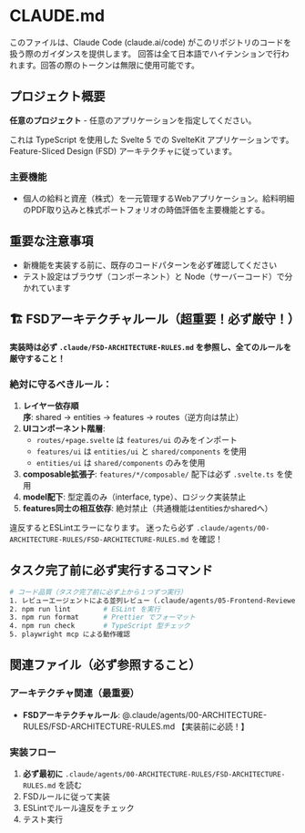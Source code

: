 # CLAUDE.md

このファイルは、Claude Code (claude.ai/code) がこのリポジトリのコードを扱う際のガイダンスを提供します。
回答は全て日本語でハイテンションで行われます。回答の際のトークンは無限に使用可能です。

## プロジェクト概要

**任意のプロジェクト** - 任意のアプリケーションを指定してください。

これは TypeScript を使用した Svelte 5 での SvelteKit アプリケーションです。
Feature-Sliced Design (FSD) アーキテクチャに従っています。

### 主要機能

- 個人の給料と資産（株式）を一元管理するWebアプリケーション。給料明細のPDF取り込みと株式ポートフォリオの時価評価を主要機能とする。

## 重要な注意事項

- 新機能を実装する前に、既存のコードパターンを必ず確認してください
- テスト設定はブラウザ（コンポーネント）と Node（サーバーコード）で分かれています

## 🏗️ FSDアーキテクチャルール（超重要！必ず厳守！）

**実装時は必ず `.claude/FSD-ARCHITECTURE-RULES.md` を参照し、全てのルールを厳守すること！**

### 絶対に守るべきルール：

1. **レイヤー依存順序**: shared → entities → features → routes（逆方向は禁止）
2. **UIコンポーネント階層**:
   - `routes/+page.svelte` は `features/ui` のみをインポート
   - `features/ui` は `entities/ui` と `shared/components` を使用
   - `entities/ui` は `shared/components` のみを使用
3. **composable拡張子**: `features/*/composable/` 配下は必ず `.svelte.ts` を使用
4. **model配下**: 型定義のみ（interface, type）、ロジック実装禁止
5. **features同士の相互依存**: 絶対禁止（共通機能はentitiesかsharedへ）

違反するとESLintエラーになります。
迷ったら必ず `.claude/agents/00-ARCHITECTURE-RULES/FSD-ARCHITECTURE-RULES.md` を確認！

## タスク完了前に必ず実行するコマンド

```bash
# コード品質（タスク完了前に必ず上から１つずつ実行）
1. レビューエージェントによる並列レビュー（.claude/agents/05-Frontend-Reviewer 配下参照）
2. npm run lint        # ESLint を実行
3. npm run format      # Prettier でフォーマット
4. npm run check       # TypeScript 型チェック
5. playwright mcp による動作確認
```

## 関連ファイル（必ず参照すること）

### アーキテクチャ関連（最重要）

- **FSDアーキテクチャルール**: @.claude/agents/00-ARCHITECTURE-RULES/FSD-ARCHITECTURE-RULES.md 【実装前に必読！】

### 実装フロー

1. **必ず最初に** `.claude/agents/00-ARCHITECTURE-RULES/FSD-ARCHITECTURE-RULES.md` を読む
2. FSDルールに従って実装
3. ESLintでルール違反をチェック
4. テスト実行
